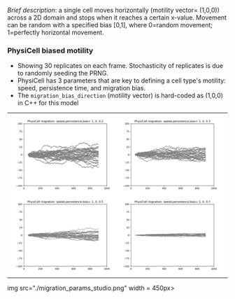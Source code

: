 *Brief description*: a single cell moves horizontally (motility vector= (1,0,0)) across a 
2D domain and stops when it reaches a certain x-value. Movement can be random with a specified
bias [0,1], where 0=random movement; 1=perfectly horizontal movement.

### PhysiCell biased motility

* Showing 30 replicates on each frame. Stochasticity of replicates is due to randomly seeding the PRNG.
* PhysiCell has 3 parameters that are key to defining a cell type's motility: speed, persistence time, and migration bias.
* The `migration_bias_direction` (motility vector) is hard-coded as (1,0,0) in C++ for this model
 
<table>
  <tr>
    <td> <img src="./motile30.png" width = 750px></td>
   </tr> 
</table>

img src="./migration_params_studio.png" width = 450px></td>

